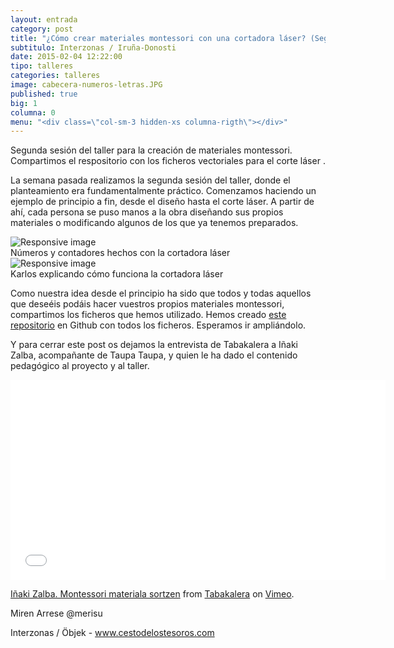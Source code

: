 ```yaml
---
layout: entrada
category: post
title: "¿Cómo crear materiales montessori con una cortadora láser? (Segunda parte)"
subtitulo: Interzonas / Iruña-Donosti
date: 2015-02-04 12:22:00
tipo: talleres
categories: talleres
image: cabecera-numeros-letras.JPG
published: true
big: 1
columna: 0
menu: "<div class=\"col-sm-3 hidden-xs columna-rigth\"></div>"
---
```


Segunda sesión del taller para la creación de materiales montessori. Compartimos el respositorio con los ficheros vectoriales para el corte láser .

<!--mas-->

La semana pasada realizamos la segunda sesión del taller, donde el planteamiento era fundamentalmente práctico. Comenzamos haciendo un ejemplo de principio a fin, desde el diseño hasta el corte láser. A partir de ahí, cada persona se puso manos a la obra diseñando sus propios materiales o modificando algunos de los que ya tenemos preparados.

<div class="img-wrapper">
  <img src="{{site.url}}/images/numeros-y-contadores.jpg" class="img-responsive" alt="Responsive image">
  <div class="img-footer">Números y contadores hechos con la cortadora láser</div>
</div>

<div class="img-wrapper">
  <img src="{{site.url}}/images/explicacion-karlos-cortadora-laser.JPG" class="img-responsive" alt="Responsive image">
  <div class="img-footer">Karlos explicando cómo funciona la cortadora láser</div>
</div>


Como nuestra idea desde el principio ha sido que todos y todas aquellos que deseéis podáis hacer vuestros propios materiales montessori, compartimos los ficheros que hemos utilizado. Hemos creado [este repositorio](https://github.com/mirenarres/materiales-montessori-corte-laser) en Github con todos los ficheros. Esperamos ir ampliándolo.

Y para cerrar este post os dejamos la entrevista de Tabakalera a Iñaki Zalba, acompañante de Taupa Taupa, y quien le ha dado el contenido pedagógico al proyecto y al taller.

<iframe src="//player.vimeo.com/video/117917427?byline=0&portrait=0" width="600" height="320" frameborder="0" webkitallowfullscreen mozallowfullscreen allowfullscreen></iframe> <p><a href="http://vimeo.com/117917427">I&ntilde;aki Zalba. Montessori materiala sortzen</a> from <a href="http://vimeo.com/tabakalera">Tabakalera</a> on <a href="https://vimeo.com">Vimeo</a>.</p>


Miren Arrese @merisu

Interzonas / Öbjek - www.cestodelostesoros.com



